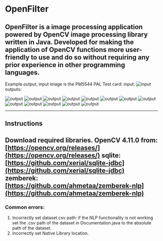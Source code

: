 # OpenFilter
  OpenFilter is a image processing application powered by OpenCV image processing library written in Java. Developed for making the application of OpenCV functions more user-friendly to use and do so without requiring any prior experience in other programming languages.
---
Example output, input image is the PM5544 PAL Test card:
input: ![input](https://github.com/Huseyin-Demirsoz/Ceng106Proj/blob/main/rmfiles/PM5544.png)
outputs:

![output](https://github.com/Huseyin-Demirsoz/Ceng106Proj/blob/main/rmfiles/Inversion.png)
![output](https://github.com/Huseyin-Demirsoz/Ceng106Proj/blob/main/rmfiles/Median.png)
![output](https://github.com/Huseyin-Demirsoz/Ceng106Proj/blob/main/rmfiles/Motion.png)
![output](https://github.com/Huseyin-Demirsoz/Ceng106Proj/blob/main/rmfiles/Pixel.png)
![output](https://github.com/Huseyin-Demirsoz/Ceng106Proj/blob/main/rmfiles/RGB.png)
![output](https://github.com/Huseyin-Demirsoz/Ceng106Proj/blob/main/rmfiles/Sketch.png)
![output](https://github.com/Huseyin-Demirsoz/Ceng106Proj/blob/main/rmfiles/Sobel.png)
![output](https://github.com/Huseyin-Demirsoz/Ceng106Proj/blob/main/rmfiles/Tint.png)
![output](https://github.com/Huseyin-Demirsoz/Ceng106Proj/blob/main/rmfiles/Vignette.png)
![output](https://github.com/Huseyin-Demirsoz/Ceng106Proj/blob/main/rmfiles/bright.png)
![output](https://github.com/Huseyin-Demirsoz/Ceng106Proj/blob/main/rmfiles/dominant.png)
![output](https://github.com/Huseyin-Demirsoz/Ceng106Proj/blob/main/rmfiles/gauss.png)
![output](https://github.com/Huseyin-Demirsoz/Ceng106Proj/blob/main/rmfiles/gray.png)

---
## Instructions
  Download required libraries.
OpenCV 4.11.0 from: [https://opencv.org/releases/](https://opencv.org/releases/)
sqlite: [https://github.com/xerial/sqlite-jdbc](https://github.com/xerial/sqlite-jdbc)
zemberek: [https://github.com/ahmetaa/zemberek-nlp](https://github.com/ahmetaa/zemberek-nlp)
---
### Common errors:
  1. Incorrectly set dataset.csv path: if the NLP functionality is not working set the .csv path of the dataset in Documentation.java to the absolute path of the dataset.
  2. Incorrectly set Native Library location.

